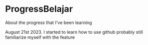 # ProgressBelajar
About the progress that I've been learning

August 21st 2023.
I started to learn how to use github probably still familiarize myself with the feature 
